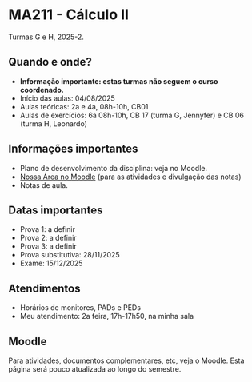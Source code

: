 # MA211 - Cálculo II

Turmas G e H, 2025-2.

## Quando e onde?

- **Informação importante: estas turmas não seguem o curso coordenado.**
- Início das aulas: 04/08/2025
- Aulas teóricas: 2a e 4a, 08h-10h, CB01
- Aulas de exercícios: 6a 08h-10h, CB 17 (turma G, Jennyfer) e CB 06 (turma H, Leonardo)

## Informações importantes

- Plano de desenvolvimento da disciplina: veja no Moodle.
- [Nossa Área no Moodle](https://moodle.ggte.unicamp.br/course/view.php?id=21752) (para as atividades e divulgação das notas)
- Notas de aula.

## Datas importantes

- Prova 1: a definir
- Prova 2: a definir
- Prova 3: a definir
- Prova substitutiva: 28/11/2025
- Exame: 15/12/2025

## Atendimentos

- Horários de monitores, PADs e PEDs
- Meu atendimento: 2a feira, 17h-17h50, na minha sala

## Moodle

Para atividades, documentos complementares, etc, veja o Moodle. Esta página será pouco atualizada ao longo do semestre.